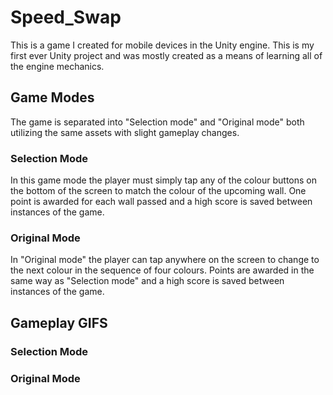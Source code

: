 # Speed_Swap
  This is a game I created for mobile devices in the Unity engine. This is my first ever Unity project and was mostly created as a means
  of learning all of the engine mechanics.
  
## Game Modes
  The game is separated into "Selection mode" and "Original mode" both utilizing the same assets with slight gameplay changes.
  ### Selection Mode
  In this game mode the player must simply tap any of the colour buttons on the bottom of the screen to match the colour of the
  upcoming wall. One point is awarded for each wall passed and a high score is saved between instances of the game.
  ### Original Mode
  In "Original mode" the player can tap anywhere on the screen to change to the next colour in the sequence of four colours.
  Points are awarded in the same way as "Selection mode" and a high score is saved between instances of the game.
  
## Gameplay GIFS
  ### Selection Mode
  
  ### Original Mode
